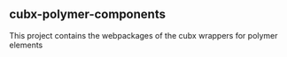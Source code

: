 ## cubx-polymer-components

This project contains the webpackages of the cubx wrappers for polymer elements
